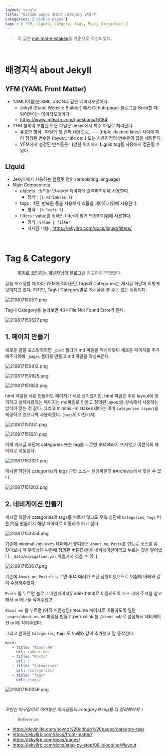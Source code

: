 ```yaml
---
layout: single
title: "Github pages 블로그 Category 만들기"
categories: ['github pages']
tags : [ YFM, Liguid, Catgory, Tags, Page, Navigation ]
---
```


> 이 글은 [minimal-mistakes](https://github.com/mmistakes/minimal-mistakes)를 기준으로 작성되었다.

<br>

# 배경지식 about Jekyll

## **YFM** (YAML Front Matter)
- YAML(야믈)은 XML, JSON과 같은 데이터포맷이다.
  - Jekyll (Static Website Builder) 에서 Github pages 블로그를 Build할 때 읽어들이는 데이터포맷이다.
  - https://www.inflearn.com/questions/16184
- YFM 블록이 포함된 모든 파일은 Jekyll에서 특수 파일로 처리된다.
  - 유효한 형식 : 파일의 첫 번째 내용으로, `---` (triple-dashed lines) 사이에 미리 정의된 변수들 (layout, title etc.) 또는 사용자정의 변수들의 값을 세팅한다.
  - YFM에서 설정된 변수들은 다양한 위치에서 Liguid tag를 사용해서 접근될 수 있다.

## **Liquid**
- Jekyll 에서 사용하는 탬플릿 언어 (templating language)
- Main Components
  - objects : 정의된 변수들을 페이지에 출력하기위해 사용한다.
    - 형식 : `{{ variables }}`
  - tags : if문, 반복문 등을 사용해서 흐름을 제어하기위해 사용한다.
    - 형식 : `{% logic %}`
  - filters : value를 정해진 filter에 맞게 변경하기위해 사용한다.
    - 형식 : `value | filter`
    - 자세한 내용 : https://jekyllrb.com/docs/liquid/filters/

<br>

# Tag & Category 

>[취미로 코딩하는 개발자님의 블로그](https://devinlife.com/howto%20github%20pages/category-tag/)를 참고하여 작업했다.

글을 포스팅할 때 마다 YFM에 적어줬던 Tags와 Categories는 게시글 하단에 이렇게 보여지고 있다. 하지만, Tag나 Category별로 게시글을 볼 수는 없는 상황이다.

![210817150511.png](/assets/images/210817150511.png)

Tag나 Category를 눌러보면 404 File Not Found Error가 뜬다.

![210817150527.png](/assets/images/210817150527.png)

## 1. 페이지 만들기

새로운 글을 포스팅하려면 `_post` 폴더에 md 파일을 작성하듯이 새로운 페이지를 추가해주기위해 `_pages` 폴더를 만들고 md 파일을 작성해준다.

![210817150812.png](/assets/images/210817150812.png)

![210817150925.png](/assets/images/210817150925.png)

![210817151652.png](/assets/images/210817151652.png)

html 파일을 새로 만들어도 페이지가 새로 생기겠지만, html 파일은 주로 layout에 정의하고 실제사용되는 페이지는 md파일로 만들고 정의된 layout을 상속해서 사용하는 방식이 맞는 것 같다. 그리고 minimal-mistakes 테마는 이미 `categories layout`을 제공하고 있으니까 사용하겠다. (`tags`도 마찬가지)

![210817151031.png](/assets/images/210817151031.png)

![210817151631.png](/assets/images/210817151631.png)

이제 게시글 하단에 categories 또는 tag를 누르면 404에러가 뜨지않고 이런식의 페이지로 이동된다.

![210817152321.png](/assets/images/210817152321.png)

게시글 하단에 categories와 tags 관련 소스는 설정파일의 #Archives에서 찾을 수 있다.

![210817151202.png](/assets/images/210817151202.png)

## 2. 네비게이션 만들기

게시글 하단에 categories와 tags를 누르지 않고도 우측 상단에 `Categories`, `Tags` 버튼(?)을 만들어서 해당 페이지로 이동하게 하고 싶다.

![210817153354.png](/assets/images/210817153354.png)

기존에 minimal-mistakes 테마에서 붙여놓은 `About me`, `Posts`를 힌트로 소스를 좀 찾아보니 저 우측상단 부분에 정의된 버튼(?)들을 네비게이션이라고 부르는 것을 알아냈다. `_data/navigation.yml` 파일에서 찾을 수 있다.

![210817153617.png](/assets/images/210817153617.png)

기존에 `About me`, `Posts`도 누르면 404 에러가 뜨던 상황이었으므로 이참에 아래와 같이 수정해주었다.

`Posts` 를 누르면 블로그 메인페이지(/index.html)로 이동하도록 소스 내에 주석을 참고해서 url에 `/`을 적어주었고,

`About me` 를 누르면 (아직 미완성된) resume 페이지로 이동하도록 일단 `_pages/about-me.md` 파일을 만들고 permalink 를 `/about_md/`로 설정해서 네비게이션 url에 적어주었다.

그리고 원하던 `Categories`, `Tags` 도 아래와 같이 추가했고 잘 동작한다.

```yml
main:
   - title: "About Me"
     url: /about_me/
   - title: "Posts"
     url: /
   - title: "Categories"
     url: /categories/
   - title: "Tags"
     url: /tags/
```

![210817160056.png](/assets/images/210817160056.png)

<br>

*조만간 마구잡이로 적어놓은 게시글들의 category와 tag를 다 정리해야지..!*

>Reference
- https://devinlife.com/howto%20github%20pages/category-tag/
- https://jekyllrb.com/docs/front-matter/
- https://jekyllrb.com/docs/pages/
- https://jekyllrb.com/docs/step-by-step/08-blogging/#layout
